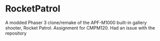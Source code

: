 # RocketPatrol
A modded Phaser 3 clone/remake of the APF-M1000 built-in gallery shooter, Rocket Patrol. Assignment for CMPM120.
Had an issue with the repository
